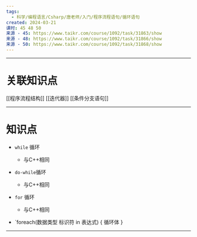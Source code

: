 ```yaml
---
tags:
  - 科学/编程语言/Csharp/唐老师/入门/程序流程语句/循环语句
created: 2024-03-21
课时: 45 48 50
来源 - 45: https://www.taikr.com/course/1092/task/31863/show
来源 - 48: https://www.taikr.com/course/1092/task/31866/show
来源 - 50: https://www.taikr.com/course/1092/task/31868/show
---
```


---
# 关联知识点

[[程序流程结构]] [[迭代器]] [[条件分支语句]]

---
# 知识点

- `while` 循环
	- 与C++相同

- `do-while`循环
	- 与C++相同

- `for` 循环
	- 与C++相同

- `foreach(数据类型 标识符 in 表达式) { 循环体 }

---

